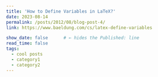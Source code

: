 ```yaml
---
title: 'How to Define Variables in LaTeX?'
date: 2023-08-14
permalink: /posts/2012/08/blog-post-4/
link: https://www.baeldung.com/cs/latex-define-variables

show_date: false      # ← hides the Published: line
read_time: false  
tags:
  - cool posts
  - category1
  - category2
---
```

